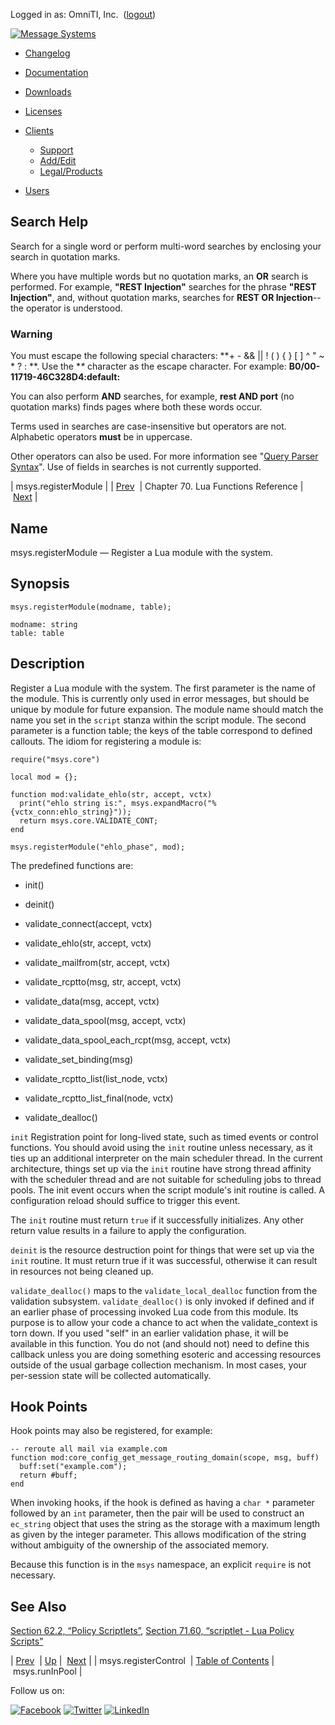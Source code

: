 Logged in as: OmniTI, Inc.  ([logout](https://support.messagesystems.com/logout.php))

[![Message Systems](https://support.messagesystems.com/images/ms-white205.png)](https://support.messagesystems.com/start.php) 

*   [Changelog](https://support.messagesystems.com/start.php?show=changelog)
*   [Documentation](https://support.messagesystems.com/docs/)
*   [Downloads](https://support.messagesystems.com/start.php)

*   [Licenses](https://support.messagesystems.com/license_summary.php)
*   <a href="">Clients</a>
    *   [Support](https://support.messagesystems.com/cs.php)
    *   [Add/Edit](https://support.messagesystems.com/edit_client.php)
    *   [Legal/Products](https://support.messagesystems.com/edit_products.php)
*   [Users](https://support.messagesystems.com/edit_customer.php)

## Search Help

Search for a single word or perform multi-word searches by enclosing your search in quotation marks.

Where you have multiple words but no quotation marks, an **OR** search is performed. For example, **"REST Injection"** searches for the phrase **"REST Injection"**, and, without quotation marks, searches for **REST OR Injection**--the operator is understood.

### Warning

You must escape the following special characters: **+ - && || ! ( ) { } [ ] ^ " ~ * ? : \**. Use the **\** character as the escape character. For example: **B0/00-11719-46C328D4\:default\:**

You can also perform **AND** searches, for example, **rest AND port** (no quotation marks) finds pages where both these words occur.

Terms used in searches are case-insensitive but operators are not. Alphabetic operators **must** be in uppercase.

Other operators can also be used. For more information see "[Query Parser Syntax](https://lucene.apache.org/core/old_versioned_docs/versions/3_0_0/queryparsersyntax.html)". Use of fields in searches is not currently supported.

| msys.registerModule |
| [Prev](lua.ref.msys.registerControl.php)  | Chapter 70. Lua Functions Reference |  [Next](lua.ref.msys.runinpool.php) |

<a name="lua.ref.msys.registerModule"></a>
## Name

msys.registerModule — Register a Lua module with the system.

<a name="idp16300352"></a>
## Synopsis

`msys.registerModule(modname, table);`

```
modname: string
table: table
```
<a name="idp16303344"></a>
## Description

Register a Lua module with the system. The first parameter is the name of the module. This is currently only used in error messages, but should be unique by module for future expansion. The module name should match the name you set in the `script` stanza within the script module. The second parameter is a function table; the keys of the table correspond to defined callouts. The idiom for registering a module is:

```
require("msys.core")

local mod = {};

function mod:validate_ehlo(str, accept, vctx)
  print("ehlo string is:", msys.expandMacro("%{vctx_conn:ehlo_string}"));
  return msys.core.VALIDATE_CONT;
end

msys.registerModule("ehlo_phase", mod);
```

The predefined functions are:

*   init()

*   deinit()

*   validate_connect(accept, vctx)

*   validate_ehlo(str, accept, vctx)

*   validate_mailfrom(str, accept, vctx)

*   validate_rcptto(msg, str, accept, vctx)

*   validate_data(msg, accept, vctx)

*   validate_data_spool(msg, accept, vctx)

*   validate_data_spool_each_rcpt(msg, accept, vctx)

*   validate_set_binding(msg)

*   validate_rcptto_list(list_node, vctx)

*   validate_rcptto_list_final(node, vctx)

*   validate_dealloc()

`init` Registration point for long-lived state, such as timed events or control functions. You should avoid using the `init` routine unless necessary, as it ties up an additional interpreter on the main scheduler thread. In the current architecture, things set up via the `init` routine have strong thread affinity with the scheduler thread and are not suitable for scheduling jobs to thread pools. The init event occurs when the script module's init routine is called. A configuration reload should suffice to trigger this event.

The `init` routine must return `true` if it successfully initializes. Any other return value results in a failure to apply the configuration.

`deinit` is the resource destruction point for things that were set up via the `init` routine. It must return true if it was successful, otherwise it can result in resources not being cleaned up.

`validate_dealloc()` maps to the `validate_local_dealloc` function from the validation subsystem. `validate_dealloc()` is only invoked if defined and if an earlier phase of processing invoked Lua code from this module. Its purpose is to allow your code a chance to act when the validate_context is torn down. If you used "self" in an earlier validation phase, it will be available in this function. You do not (and should not) need to define this callback unless you are doing something esoteric and accessing resources outside of the usual garbage collection mechanism. In most cases, your per-session state will be collected automatically.

## Hook Points

Hook points may also be registered, for example:

```
-- reroute all mail via example.com
function mod:core_config_get_message_routing_domain(scope, msg, buff)
  buff:set("example.com");
  return #buff;
end
```

When invoking hooks, if the hook is defined as having a `char *` parameter followed by an `int` parameter, then the pair will be used to construct an `ec_string` object that uses the string as the storage with a maximum length as given by the integer parameter. This allows modification of the string without ambiguity of the ownership of the associated memory.

Because this function is in the `msys` namespace, an explicit `require` is not necessary.

<a name="idp16332976"></a>
## See Also

[Section 62.2, “Policy Scriptlets”](implementing.policy.scriptlets.php "62.2. Policy Scriptlets"), [Section 71.60, “scriptlet - Lua Policy Scripts”](modules.scriptlet.php "71.60. scriptlet - Lua Policy Scripts")

| [Prev](lua.ref.msys.registerControl.php)  | [Up](lua.function.details.php) |  [Next](lua.ref.msys.runinpool.php) |
| msys.registerControl  | [Table of Contents](index.php) |  msys.runInPool |

Follow us on:

[![Facebook](https://support.messagesystems.com/images/icon-facebook.png)](http://www.facebook.com/messagesystems) [![Twitter](https://support.messagesystems.com/images/icon-twitter.png)](http://twitter.com/#!/MessageSystems) [![LinkedIn](https://support.messagesystems.com/images/icon-linkedin.png)](http://www.linkedin.com/company/message-systems)